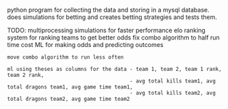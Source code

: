 python program for collecting the data and storing in a mysql database.
does simulations for betting and creates betting strategies and tests them.

TODO:
    multiprocessing simulations for faster performance
    elo ranking system for ranking teams to get better odds
    fix combo algorithm to half run time cost
    ML for making odds and predicting outcomes

    move combo algorithm to run less often

    ml using theses as columns for the data - team 1, team 2, team 1 rank, team 2 rank, 
                                            - avg total kills team1, avg total dragons team1, avg game time team1,
                                            - avg total kills team2, avg total dragons team2, avg game time team2